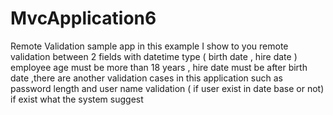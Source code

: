 MvcApplication6
===============

Remote Validation sample app
in this example I show to you remote validation between 2 fields with datetime type ( birth date , hire date )
employee age must be more than 18 years , hire date must be after birth date ,there are another validation cases in this application
such as password length and user name validation ( if user exist in date base or not) if exist what the system suggest 
